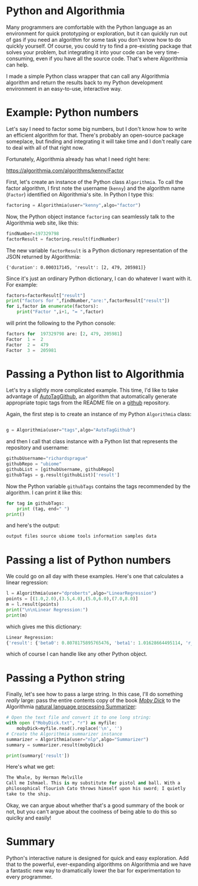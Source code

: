 # Python and Algorithmia
Many programmers are comfortable with the Python language as an environment for quick prototyping or exploration, but it can quickly run out of gas if you need an algorithm for some task you don't know how to do quickly yourself. Of course, you could try to find a pre-existing package that solves your problem, but integrating it into your code can be very time-consuming, even if you have all the source code. That's where Algorithmia can help.

I made a simple Python class wrapper that can call any Algorithmia algorithm and return the results back to my Python development environment in an easy-to-use, interactive way.

# Example: Python numbers
Let's say I need to factor some big numbers, but
I don't know how to write an efficient algorithm for that. There's probably an open-source package someplace, but finding and integrating it will take time and I don't really care to deal with all of that right now.

Fortunately, Algorithmia already has what I need right here:

https://algorithmia.com/algorithms/kenny/Factor

First, let's create an instance of the Python class ```Algorithmia```. To call the factor algorithm, I first note the username (```kenny```) and the algorithm name (```Factor```) identified on Algorithmia's site. In Python I type this:
```python
factoring = Algorithmia(user="kenny",algo="factor")
```
Now, the Python object instance ```factoring``` can seamlessly talk to the Algorithmia web site, like this:

```python
findNumber=197329798
factorResult = factoring.result(findNumber)
```
The new variable ```factorResult``` is a Python dictionary representation of the JSON returned by Algorithmia:
```
{'duration': 0.000317145, 'result': [2, 479, 205981]}
```
Since it's just an ordinary Python dictionary, I can do whatever I want with it.  For example:

```python
factors=factorResult["result"]
print("factors for ",findNumber,"are:",factorResult["result"])
for i,factor in enumerate(factors):
    print("Factor ",i+1, "= ",factor)
```
will print the following to the Python console:
```python
factors for  197329798 are: [2, 479, 205981]
Factor  1 =  2
Factor  2 =  479
Factor  3 =  205981
```
# Passing a Python list to Algorithmia

Let's try a slightly more complicated example. This time, I'd like to take advantage of [AutoTagGithub](https://algorithmia.com/algorithms/tags/AutoTagGithub), an algorithm that automatically generate appropriate topic tags from the README file on a [github](http://github.com) repository.

Again, the first step is to create an instance of my Python ```Algorithmia``` class:
```python

g = Algorithmia(user="tags",algo="AutoTagGithub")

```
and then I call that class instance with a Python list that represents the repository and username:
```python
githubUsername="richardsprague"
githubRepo = "ubiome"
githubList = [githubUsername, githubRepo]
githubTags = g.result(githubList)['result']

```
Now the Python variable ```githubTags``` contains the tags recommended by the algorithm. I can print it like this:
```python
for tag in githubTags:
    print (tag, end=" ")
print()
```
and here's the output:
``` python
output files source ubiome tools information samples data
```

# Passing a list of Python numbers
We could go on all day with these examples. Here's one that calculates a linear regression:
```python
l = Algorithmia(user="dproberts",algo="LinearRegression")
points = [(1.0,2.0),(3.5,4.0),(5.0,6.0),(7.0,8.0)]
m = l.result(points)
print("\n\nLinear Regression:")
print(m)

```
which gives me this dictionary:
```python
Linear Regression:
{'result': {'beta0': 0.8078175895765476, 'beta1': 1.01628664495114, 'r_squared': 0.9908794788273614}, 'duration': 0.057703148}

```
which of course I can handle like any other Python object.

# Passing a Python string
Finally, let's see how to pass a large string. In this case, I'll do something *really* large: pass the entire contents copy of the book [_Moby Dick_](http://www.gutenberg.org/ebooks/2701) to the Algorithmia [natural language processing Summarizer](https://algorithmia.com/algorithms/nlp/Summarizer):
```python
# Open the text file and convert it to one long string:
with open ("MobyDick.txt", "r") as myfile:
    mobyDick=myfile.read().replace('\n', '')
# Create the Algorithmia summarizer instance
summarizer = Algorithmia(user="nlp",algo="Summarizer")
summary = summarizer.result(mobyDick)

print(summary['result'])
```
Here's what we get:
```python
The Whale, by Herman Melville
Call me Ishmael. This is my substitute for pistol and ball. With a
philosophical flourish Cato throws himself upon his sword; I quietly
take to the ship.
```
Okay, we can argue about whether that's a good summary of the book or not, but you can't argue about the coolness of being able to do this so quiclky and easily!

# Summary
Python's interactive nature is designed for quick and easy exploration. Add that to the powerful, ever-expanding algorithms on Algorithmia and we have a fantastic new way to dramatically lower the bar for experimentation to every programmer.
